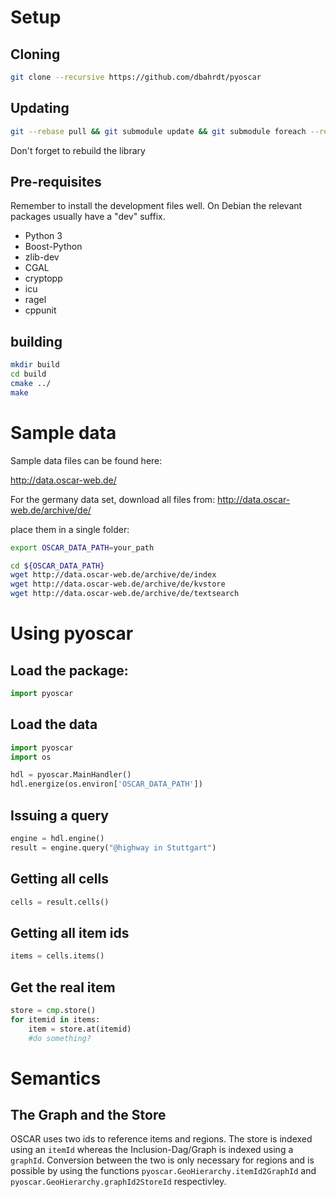 # Setup
## Cloning

```Bash
git clone --recursive https://github.com/dbahrdt/pyoscar
```

## Updating
```Bash
git --rebase pull && git submodule update && git submodule foreach --recursive git submodule update
```
Don't forget to rebuild the library

## Pre-requisites
Remember to install the development files well. On Debian the relevant packages usually have a "dev" suffix.

 - Python 3
 - Boost-Python
 - zlib-dev
 - CGAL
 - cryptopp
 - icu
 - ragel
 - cppunit


## building
```Bash
mkdir build
cd build
cmake ../
make
```

# Sample data

Sample data files can be found here:

http://data.oscar-web.de/

For the germany data set, download all files from:
http://data.oscar-web.de/archive/de/

place them in a single folder:

```Bash
export OSCAR_DATA_PATH=your_path

cd ${OSCAR_DATA_PATH}
wget http://data.oscar-web.de/archive/de/index
wget http://data.oscar-web.de/archive/de/kvstore
wget http://data.oscar-web.de/archive/de/textsearch
```

# Using pyoscar
## Load the package:
```python
import pyoscar
```

## Load the data
```python
import pyoscar
import os

hdl = pyoscar.MainHandler()
hdl.energize(os.environ['OSCAR_DATA_PATH'])
```
## Issuing a query
```python
engine = hdl.engine()
result = engine.query("@highway in Stuttgart")
```

## Getting all cells
```python
cells = result.cells()
```

## Getting all item ids
```python
items = cells.items()
```

## Get the real item
```python
store = cmp.store()
for itemid in items:
	item = store.at(itemid)
	#do something?
```

# Semantics
## The Graph and the Store

OSCAR uses two ids to reference items and regions.
The store is indexed using an `itemId` whereas the Inclusion-Dag/Graph is indexed using a `graphId`.
Conversion between the two is only necessary for regions and is possible by using the functions `pyoscar.GeoHierarchy.itemId2GraphId` and `pyoscar.GeoHierarchy.graphId2StoreId` respectivley.
